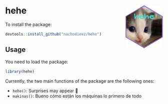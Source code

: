 # hehe <img src="inst/figures/logo.png" align="right" height="138" /></a>

To install the package:
```r
devtools::install_github("nachodieez/hehe")
```
## Usage

You need to load the package:

```r
library(hehe)
```

Currently, the two main functions of the package are the following ones:

- `hehe()`: Surprises may appear 🤠
- `makinas()`: Bueno cómo están los máquinas lo primero de todo